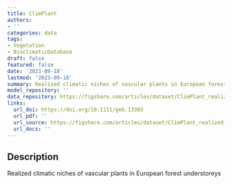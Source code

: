 ```yaml
---
title: ClimPlant
authors:
- ''
categories: data
tags:
- Vegetation
- BioclimaticDatabase
draft: false
featured: false
date: '2023-09-18'
lastmod: '2023-09-18'
summary: Realized climatic niches of vascular plants in European forest understoreys
model_repository: ''
data_repository: https://figshare.com/articles/dataset/ClimPlant_realized_climatic_niches_of_vascular_plants_in_European_forest_understoreys/12199628
links:
  url_doi: https://doi.org/10.1111/geb.13303
  url_pdf: ''
  url_source: https://figshare.com/articles/dataset/ClimPlant_realized_climatic_niches_of_vascular_plants_in_European_forest_understoreys/12199628
  url_docs: ''
---
```


## Description

Realized climatic niches of vascular plants in European forest understoreys

